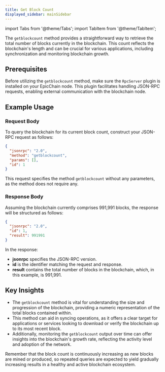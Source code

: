 ```yaml
---
title: Get Block Count
displayed_sidebar: mainSidebar
---
```


import Tabs from '@theme/Tabs';
import TabItem from '@theme/TabItem';




The `getblockcount` method provides a straightforward way to retrieve the total number of blocks currently in the blockchain. This count reflects the blockchain's length and can be crucial for various applications, including synchronization and monitoring blockchain growth.

## Prerequisites

Before utilizing the `getblockcount` method, make sure the `RpcServer` plugin is installed on your EpicChain node. This plugin facilitates handling JSON-RPC requests, enabling external communication with the blockchain node.

## Example Usage

### Request Body

To query the blockchain for its current block count, construct your JSON-RPC request as follows:

```json
{
  "jsonrpc": "2.0",
  "method": "getblockcount",
  "params": [],
  "id": 1
}
```
This request specifies the method `getblockcount` without any parameters, as the method does not require any.

### Response Body

Assuming the blockchain currently comprises 991,991 blocks, the response will be structured as follows:

```json
{
  "jsonrpc": "2.0",
  "id": 1,
  "result": 991991
}
```
In the response:
- **jsonrpc** specifies the JSON-RPC version.
- **id** is the identifier matching the request and response.
- **result** contains the total number of blocks in the blockchain, which, in this example, is 991,991.

## Key Insights

- The `getblockcount` method is vital for understanding the size and progression of the blockchain, providing a numeric representation of the total blocks contained within.
- This method can aid in syncing operations, as it offers a clear target for applications or services looking to download or verify the blockchain up to its most recent block.
- Additionally, monitoring the `getblockcount` output over time can offer insights into the blockchain's growth rate, reflecting the activity level and adoption of the network.

Remember that the block count is continuously increasing as new blocks are mined or produced, so repeated queries are expected to yield gradually increasing results in a healthy and active blockchain ecosystem.


<br/>